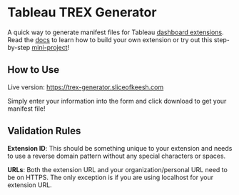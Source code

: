 # Tableau TREX Generator

A quick way to generate manifest files for Tableau [dashboard extensions](https://help.tableau.com/current/pro/desktop/en-gb/dashboard_extensions.htm). Read the [docs](https://tableau.github.io/extensions-api/docs/trex_getstarted.html) to learn how to build your own extension or try out this step-by-step [mini-project](https://github.com/tableau/datadev-hackathon/wiki/Update-a-date-filter-to-a-specific-range)!

## How to Use

Live version: https://trex-generator.sliceofkeesh.com

Simply enter your information into the form and click download to get your manifest file!

## Validation Rules

**Extension ID**: This should be something unique to your extension and needs to use a reverse domain pattern without any special characters or spaces.

**URLs**: Both the extension URL and your organization/personal URL need to be on HTTPS. The only exception is if you are using localhost for your extension URL.
